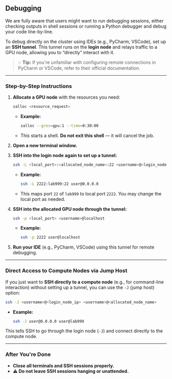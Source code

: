 ##  Debugging

We are fully aware that users might want to run debugging sessions, either checking outputs in shell sessions or running a Python debugger and debug your code line-by-line.

To debug directly on the cluster using IDEs (e.g., PyCharm, VSCode), set up an **SSH tunnel**. This tunnel runs on the **login node** and relays traffic to a GPU node, allowing you to “directly” interact with it.

> 💡 **Tip:** If you're unfamiliar with configuring remote connections in PyCharm or VSCode, refer to their official documentation.

---

###  Step-by-Step Instructions

1. **Allocate a GPU node** with the resources you need:
   ```bash
   salloc <resource_request>
   ```
   - **Example:**
     ```bash
     salloc --gres=gpu:1 --time=0:30:00
     ```
   - This starts a shell. **Do not exit this shell** — it will cancel the job.

2. **Open a new terminal window.**

3. **SSH into the login node again to set up a tunnel:**
   ```bash
   ssh -L <local_port>:<allocated_node_name>:22 <username>@<login_node_ip>
   ```
   - **Example:**
     ```bash
     ssh -L 2222:lab999:22 user@0.0.0.0
     ```
   - This maps port `22` of `lab999` to local port `2222`. You may change the local port as needed.

4. **SSH into the allocated GPU node through the tunnel:**
   ```bash
   ssh -p <local_port> <username>@localhost
   ```
   - **Example:**
     ```bash
     ssh -p 2222 user@localhost
     ```

5. **Run your IDE** (e.g., PyCharm, VSCode) using this tunnel for remote debugging.

---

### Direct Access to Compute Nodes via Jump Host

If you just want to **SSH directly to a compute node** (e.g., for command-line interaction) without setting up a tunnel, you can use the `-J` (jump host) option:

```bash
ssh -J <username>@<login_node_ip> <username>@<allocated_node_name>
```

- **Example:**
  ```bash
  ssh -J user@0.0.0.0 user@lab999
  ```

This tells SSH to go through the login node (`-J`) and connect directly to the compute node.

---

### After You're Done

- **Close all terminals and SSH sessions properly.**
- **⚠️ Do not leave SSH sessions hanging or unattended.**
